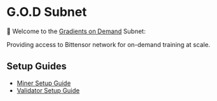 # G.O.D Subnet

🚀 Welcome to the [Gradients on Demand](https://finetuning-web.vercel.app/app) Subnet:

Providing access to Bittensor network for on-demand training at scale.

## Setup Guides

- [Miner Setup Guide](docs/miner_setup.md)
- [Validator Setup Guide](docs/validator_setup.md)
